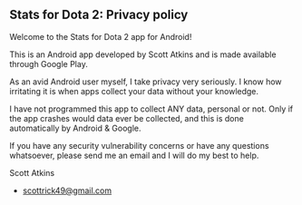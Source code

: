 ## Stats for Dota 2: Privacy policy

Welcome to the Stats for Dota 2 app for Android!

This is an Android app developed by Scott Atkins and is made available through Google Play.

As an avid Android user myself, I take privacy very seriously.  I know how irritating it is when apps collect your data without your knowledge.

I have not programmed this app to collect ANY data, personal or not.  Only if the app crashes would data ever be collected, and this is done automatically by Android & Google.

If you have any security vulnerability concerns or have any questions whatsoever, please send me an email and I will do my best to help.

Scott Atkins
* scottrick49@gmail.com
